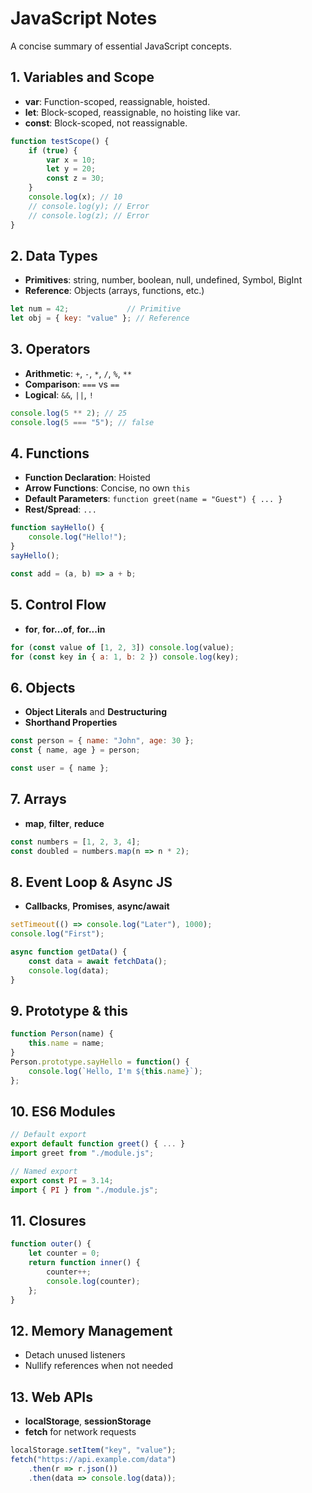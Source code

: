 # JavaScript Notes

A concise summary of essential JavaScript concepts.

## 1. Variables and Scope

- **var**: Function-scoped, reassignable, hoisted.  
- **let**: Block-scoped, reassignable, no hoisting like var.  
- **const**: Block-scoped, not reassignable.

```js
function testScope() {
    if (true) {
        var x = 10;
        let y = 20;
        const z = 30;
    }
    console.log(x); // 10
    // console.log(y); // Error
    // console.log(z); // Error
}
```

## 2. Data Types

- **Primitives**: string, number, boolean, null, undefined, Symbol, BigInt  
- **Reference**: Objects (arrays, functions, etc.)

```js
let num = 42;             // Primitive
let obj = { key: "value" }; // Reference
```

## 3. Operators

- **Arithmetic**: `+`, `-`, `*`, `/`, `%`, `**`  
- **Comparison**: `===` vs `==`  
- **Logical**: `&&`, `||`, `!`

```js
console.log(5 ** 2); // 25
console.log(5 === "5"); // false
```

## 4. Functions

- **Function Declaration**: Hoisted  
- **Arrow Functions**: Concise, no own `this`
- **Default Parameters**: `function greet(name = "Guest") { ... }`
- **Rest/Spread**: `...`

```js
function sayHello() {
    console.log("Hello!");
}
sayHello();

const add = (a, b) => a + b;
```

## 5. Control Flow

- **for**, **for...of**, **for...in**

```js
for (const value of [1, 2, 3]) console.log(value);
for (const key in { a: 1, b: 2 }) console.log(key);
```

## 6. Objects

- **Object Literals** and **Destructuring**
- **Shorthand Properties**

```js
const person = { name: "John", age: 30 };
const { name, age } = person;

const user = { name };
```

## 7. Arrays

- **map**, **filter**, **reduce**

```js
const numbers = [1, 2, 3, 4];
const doubled = numbers.map(n => n * 2);
```

## 8. Event Loop & Async JS

- **Callbacks**, **Promises**, **async/await**

```js
setTimeout(() => console.log("Later"), 1000);
console.log("First");

async function getData() {
    const data = await fetchData();
    console.log(data);
}
```

## 9. Prototype & this

```js
function Person(name) {
    this.name = name;
}
Person.prototype.sayHello = function() {
    console.log(`Hello, I'm ${this.name}`);
};
```

## 10. ES6 Modules

```js
// Default export
export default function greet() { ... }
import greet from "./module.js";

// Named export
export const PI = 3.14;
import { PI } from "./module.js";
```

## 11. Closures

```js
function outer() {
    let counter = 0;
    return function inner() {
        counter++;
        console.log(counter);
    };
}
```

## 12. Memory Management

- Detach unused listeners  
- Nullify references when not needed

## 13. Web APIs

- **localStorage**, **sessionStorage**  
- **fetch** for network requests

```js
localStorage.setItem("key", "value");
fetch("https://api.example.com/data")
    .then(r => r.json())
    .then(data => console.log(data));
```

